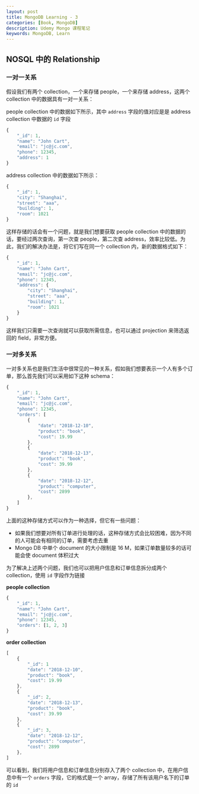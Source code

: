 ```yaml
---
layout: post
title: MongoDB Learning - 3
categories: [Book, MongoDB]
description: Udemy Mongo 课程笔记
keywords: MongoDB, Learn
---
```


## NOSQL 中的 Relationship

### 一对一关系

假设我们有两个 collection，一个来存储 people，一个来存储 address，这两个 collection 中的数据具有一对一关系：

people collection 中的数据如下所示，其中 `address` 字段的值对应是是 address collection 中数据的 `id` 字段

```javascript
{
    "_id": 1,
    "name": "John Cart",
    "email": "jc@jc.com",
    "phone": 12345,
    "address": 1
}
```

address collection 中的数据如下所示：

```javascript
{
    "_id": 1,
    "city": "Shanghai",
    "street": "aaa",
    "building": 1,
    "room": 1021
}
```

这样存储的话会有一个问题，就是我们想要获取 people collection 中的数据的话，要经过两次查询，第一次查 people，第二次查 address，效率比较低。为此，我们的解决办法是，将它们写在同一个 collection 内，新的数据格式如下：

```javascript
{
    "_id": 1,
    "name": "John Cart",
    "email": "jc@jc.com",
    "phone": 12345,
    "address": {
        "city": "Shanghai",
        "street": "aaa",
        "building": 1,
        "room": 1021
    }
}
```

这样我们只需要一次查询就可以获取所需信息，也可以通过 projection 来筛选返回的 field，非常方便。

### 一对多关系

一对多关系也是我们生活中很常见的一种关系，假如我们想要表示一个人有多个订单，那么首先我们可以采用如下这种 schema：

```javascript
{
    "_id": 1,
    "name": "John Cart",
    "email": "jc@jc.com",
    "phone": 12345,
    "orders": [
        {
            "date": "2018-12-10",
            "product": "book",
            "cost": 19.99
        },
        {
            "date": "2018-12-13",
            "product": "book",
            "cost": 39.99
        },
        {
            "date": "2018-12-12",
            "product": "computer",
            "cost": 2899
        },
    ]
}
```

上面的这种存储方式可以作为一种选择，但它有一些问题：

- 如果我们想要对所有订单进行处理的话，这种存储方式会比较困难，因为不同的人可能会有相同的订单，需要考虑去重
- Mongo DB 中单个 document 的大小限制是 16 M，如果订单数量较多的话可能会使 document 体积过大

为了解决上述两个问题，我们也可以把用户信息和订单信息拆分成两个 collection，使用 `id` 字段作为链接

**people collection**

```javascript
{
    "_id": 1,
    "name": "John Cart",
    "email": "jc@jc.com",
    "phone": 12345,
    "orders": [1, 2, 3]
}

```

**order collection**

```javascript
[
    {
        "_id": 1
        "date": "2018-12-10",
        "product": "book",
        "cost": 19.99
    },
    {
        "_id": 2,
        "date": "2018-12-13",
        "product": "book",
        "cost": 39.99
    },
    {
        "_id": 3,
        "date": "2018-12-12",
        "product": "computer",
        "cost": 2899
    },
]
```

可以看到，我们将用户信息和订单信息分别存入了两个 collection 中，在用户信息中有一个 `orders` 字段，它的格式是一个 array，存储了所有该用户名下的订单的 `id`
